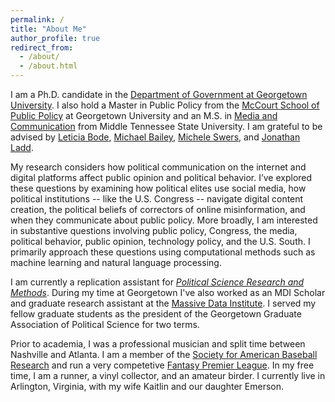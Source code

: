 ```yaml
---
permalink: /
title: "About Me"
author_profile: true
redirect_from: 
  - /about/
  - /about.html
---
```

I am a Ph.D. candidate in the [Department of Government at Georgetown University](https://government.georgetown.edu/). I also hold a Master in Public Policy from the [McCourt School of Public Policy](https://mccourt.georgetown.edu/) at Georgetown University and an M.S. in [Media and Communication](https://www.mtsu.edu/program/media-and-communication-m-s/) from Middle Tennessee State University. I am grateful to be advised by [Leticia Bode](https://lbode.wordpress.com), [Michael Bailey](https://michaelbailey.georgetown.domains/), [Michele Swers](https://gufaculty360.georgetown.edu/s/contact/00336000014RbbCAAS/michele-swers), and [Jonathan Ladd](https://www.jonathanmladd.com/). 

My research considers how political communication on the internet and digital platforms affect public opinion and political behavior. 
 I’ve explored these questions by examining how political elites use social media, how political institutions -- like the U.S. Congress -- navigate digital content creation, the political beliefs of correctors of online misinformation, and when they communicate about public policy. More broadly, I am interested in substantive questions involving public policy, Congress, the media, political behavior, public opinion, technology policy, and the U.S. South. I primarily approach these questions using computational methods such as machine learning and natural language processing.

I am currently a replication assistant for [*Political Science Research and Methods*](https://www.cambridge.org/core/journals/political-science-research-and-methods). During my time at Georgetown I've also worked as an MDI Scholar and graduate research assistant at the [Massive Data Institute](https://mdi.georgetown.edu/). I served my fellow graduate students as the president of the Georgetown Graduate Association of Political Science for two terms.

Prior to academia, I was a professional musician and split time between Nashville and Atlanta. I am a member of the [Society for American Baseball Research](https://sabr.org/) and run a very competetive [Fantasy Premier League](https://benjaminrburnley.github.io/FPL/). In my free time, I am a runner, a vinyl collector, and an amateur birder. I currently live in Arlington, Virginia, with my wife Kaitlin and our daughter Emerson. 

